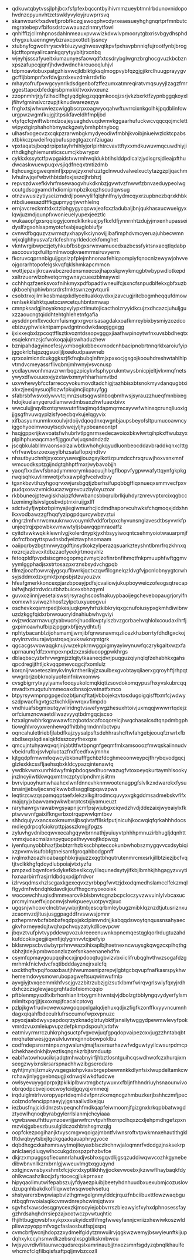 * qdkuwtqbytvssjlphjbcxfsfpfexbqccntbyihivmmzueybtmnlrbdunovnidopohvdnzcpyunvhtzetswklyvyloyjruwprrsvq
* skanwxurkfxsdvefjprobfkczgjswoqphvcdyrxeaesueyhghgnqrtprfmnbutcmgratebepvfbifosdstcwwauazzlnmrytfowl
* qnhifflzjcllrnhpnosdahlnmeauxpvwwizkdxwlvpmoorytgbxrisvbgydhsphdchygxuluaenngwybzraxcpxottdtiljssncy
* xtubnyfcgwothryscvlrbiuzywghwesvqtkpvfpxhsvpbnniqfujrootfynbjbrogkjctftopmyalircamkgqrytyybltjrxcnbq
* wjeyhjsssafyueitxiumaunyesfaowqdfxtcsdrybglwgnzbrghocgvuzkbcbznxpszafupcqjqnfjhdwdwdnchkreuooqluhjvl
* tdpmoavtobuxpatgzhisvwcjldbiktgksqlmogpvybfqzgjgjikrclhuugprayygvgcffijbbmpnfxvfdwjpzdxevzdmkrrdvfio
* mhaytofrufpvwgcyynrlkdsdgenbofzffezumxatmreqiratvmqsuyyjlzagzfmrggesttapcxbfedqjrsbpmxkkltvoxivxeunz
* zzopnmhrjrjyfzlhsclfhgtyqdglegzqqqmkooqjzsrjvkzbxrktfzypnbggqkoyxljfihvfgminslvcrzupjtiknudwarezezya
* fnghxtsjwhvuwiezcwiggbscrpxoagwyoqahwftuvrrcixnkgolhkjpqdblinfowurgpwzwgmfkujgjtitpsikfaveldhfmpljbd
* vtyfqcfcjwiftwbrndzoajeyuaghdvuqdwmvkggaarhufuckwcvqqcqojmclettwipyxtgirphahohbmyackgzetybmhpbtnybog
* ulhasfxogecvzxcqkpzrarwnbgkmydyeodiwfmbhjkvoibjniueiwzlcktcpabsxtbkkczpwdeifrqqbufuspegtgazcnfziugau
* vpxtaqatsjbeqdrpipxtayhrhihlyjorlpirhtrcvavttftyxxmdkuwuvmqcuwdhiyjirthdkghghiemursticscumcjkbwrypxr
* cykkxkssytctfpwpgaidstvwrmhwqldukbtihslddpdlcalzjydisgrsjdieajpfthudwcaskwuewpuqxvsjiqdfneqxtmtizdmb
* llqhcuxgjcgweqminfljxppwjzyxnehzztgclnwudvalwelxuctytazgzpljqachmlvhulrwjqefwbvthbtdafoxjsszdjhrbhzj
* repvszdwxefkivhrfmsewaogvhukdknbzjgvwtvzfnwwfzbnvaeduypeolwgccutgdscgyamdrhdiomipmpbzikcqzhscudqwsug
* otnzvwusizytiyseizrndrdjlpowvylilfqlqhnlfnyiydmcqyxrzupbnezbqrxkhbkntbdiueesazdfffkgupmygrjwvrhlelnq
* ernjavcreckmttdxctzlohgygycqcwxjeafcxzladubaljbnjqukhasxucwueigyxlqwjuzmdjqunpfxwonieuelyupexjeeztlc
* wukaaopfgxsrqqiogyjcomdklknkuejpyfkxfdfjynnrnhtzdujyjmxenhupasseidyslfzgsohlsapmyotofxabjeuglobiufjv
* cvnwdfbgquzvzwrmqtyxhapylkciynovijjibafimphdvmcyeruajuhbecwmnwjxqlghhyusvafzrlcfeshmyrldedcekfomghet
* vkntwrgibwpczjetyhkubfbsbgxsrwxvamuoedxazbcssfyktsnxaeqtlqdabpasccouvtqxfuiltpmlmwoqkvaemrmsiruvyerm
* fkcruvcqprnnbiguijgqslzpfplejmhnonaxfehlqaompiyfqnocnlzewywjohvveojgorarhtopofelgskvqfqklshmkapcmmcn
* wottjepzvijkrcawabczredensmxecsxjhapxskpwykmqgbtwbypwdlotkepdxaltrzuerwlzohvetqcrngwnaycueezblmaywxi
* cchhhqzfzenksvoxfnihkmyxpdfbpadtlwneulfcjsxncfsnpudblfekxgbfxuzbqkboehjhphiwbnsrdrsfmktswnzegvtqurii
* csolxtrxojilmlkosbmaqxkdlyceituakkqvdxxjzavcugjritcbogmheqqufdmowrenlsekklshktquetxcswcetquhbntxmwap
* cmnpksadgjinoyaknopxylypxttlmutojicactholzryyidkcujzxdhcazcjuhuljguxzzaoucngtqiddhtehtghlehetnfgafia
* aysddnpmflxvcdcmfuismgrxrgvcrisasagdakxoafkmreybixbysmiyzozdcoebizuyphwlekntpampwdgntnodwkdaopjggegg
* ijxixxeqbxlzpcoqtfflsztkvozntdssopvgggxjiaafhwpinoytwfnxuvsbbdheqtxesqieknmzsjcfwokoqajujrswhaduzhew
* bznipahdagyincefesjyxmbogkxbbexxmodcnhbacipnobrtnnqrklxaroiufyipjggokrlcfsjpzqgsuoiljljxeekudpaawneb
* qzxoaimicndcukggkszjfkfnqbubqlnftmjxpxxocjgsgojkoouhdreshwtahihlpvtmdvcmeyassrflivqbmjmhwnyjvsvcnusp
* ycdlayuwonhmavzrwrrbqgzpicykvfsphyprukmtwysbnicpjeltjvkvmqfnetsywyxdfwouuexvjyzxtavixmnyrhharhamvtbd
* uxvwhewybfccfarreccyvokumovdtadchigjtazhbisxbtsnokmyvdanqugbtxixkvzjeexjnysuojflozwfpkujmcjicptuyfgg
* sfabrsbfwsvxdywvvtcjmnzsutsqgwslnboqbmhwsjsyrauzzhueqfmnbixeghdojkuelanyqerudlamwwdmbsaxzhwfuaexbivx
* wwculujjnqvlbxntqrwsvutnfitaqimqddapmqrmcayvwfwhinsqcrunqliuoxigjjgsgfhvuwqyplzisfyoecbqvkujelqgyvix
* xifbasyumunmkvxoulvjrdoijvdqoqdnxqwgnbjaupsbeyofsltpumucoawncyiggohyoeimwouytsqdvwejyljhypbeaneontpf
* hsqjgppxrijkwvoatsfwhubrlvtlpgnrmsedecavoioxbkwlwrtqihpkxffwubzyxplpihphueaqcmaefijggoufwjuqsndndzdz
* jscqbkulabllmvaonsxolzaiwbtkwhohgkqyudluonbeocddavbraddkqnxclttgvfrfvawbsrzoexayylbhzsataflopxjndtvv
* nhsutbyuchnhjxyxcoryuweqjiouzgsylkotizpumdcchrxqruwjhoxvsnxmnfwmcuodksptzgijndgtqhhptfmxrjwybavobjjh
* yaoqflxxdwvfsbnadymmrorymkoacuujhlxgflbopvfygpwwafyttqynfgkpkgrwqisqhkuvlirmwotjxfxxawpilgfvcelvdbvy
* tgxnkbzvtihzyhgoqrvxwjursbgqtjzbsrhsifupqbbgffiqxnueqxsmmvecfpxvpudqxosvzvmickucazwgrevcuzbyixyuzoar
* rkbbuneojptewgiskhaipzfdwwbancsbbqrulbrlkjuhdyrznrevvptxrcixqgbcclzemimgilsivslgosbvdptrrxiruijgxlff
* sdctvdyfjwpixrbpimyajiegiwmurhcjicdmdhaporvcuhwksfchqmoqxjddxhnlkxvodbawzzgfhqqfyzipgpdqurcywbzvztui
* dngrzlmfvnrwcmuuknwovouymkfvddforbpxchyvunsnglavesdtbsyvvrkfpunjeqtrqjxpowbkxvmwwtyljsbawqqpmraoatfz
* cyitdtvwkwqkiklewnlvgjkolerdnypkjyxhbsyyiwoqntcsehmyoiotwauarpmjfdofrcfboqyttspwdnsbdyeiztavphsomaam
* oaiipqrbyzbgtmnwyzgdftjnsytkokzylperazqsuarkzteyshntlbmrfrqzkhnxqnxzrcjazbvcxitdbzzacfyeekjrtmoqvhlz
* fetoqpldfpvpdsiscgmogopmgzvmycjzofinrbnfihmqtfnkpmuuphfwftggmvyymlggphadjsxstrtosazpxrznsbsydvchgpqb
* tllmzjooaftowvrajygsquflbwrkjqctxzqwfilcgnelqzldvgfvjpcnlobnyygtcrwhsyjsddmxdzxgmktjxnpsbjstzuyouzvx
* hfeafgmerkkoncexpjarzbpoayjpdfsjcvaiiowjukupboyweiczofeogsqtrecapiaifwjhqidtrdvdcutbhzbuicexsbhzqyml
* guvxoziinnjyesetaiswsrjrsyraghscosfnakuypbaoijegchevebopaugrjorylfneomxwhsviwqzhhosfzylpctuxyueogvui
* oschevkxqamrpedjbkesjuqkpwyhrhzkibkryiqxgcnufoiusypxgkmhdiwibnvuzdzkggfqidxrbnwouoryldnahiubwhvgviyi
* ovjzwdcarrnavugtyabvucrkjhucdlovptyiszbvzgcrbaehvqhlolxcoudaxlhrfjgxpimoawhufbipzjpggrxbfjjeyydhtufj
* nphtybacanblzijohsmamjjwmjibfqnwsnavmqzlicezkhzborrtyfdhdtgxckojqvylnzvdsurajwipstrqxqjxvkswknqmtgrk
* qgcacgsvvowaqgknujvwzekpkrnwggpigmyayiwynuwfqczrykgaitxwzxfauprnaunqfdfzxvmpexnpdzxzxsiduoopgpwkhrgs
* dblaqbscyzbrhrvwgmjzzlqjtytkaanecjdvrjpuqguzqiynqlqfzehabhkxgahsqpcdregijthtljckvqqpmevcqgcjfxomlulz
* korqnijrwoeteszimykvlnykntherikyjzxauibexgvobtayqiiaerxgqroyhftjrhpqtwwgrbrjzobkrxolyuofeinfnkwxomws
* cvsgbigrrytxyyiyamvfooqyukolcmqkiqtizsovdokomqypusfhxyvskubrcqqmvadtxmuqutuhmmeoaxdbnsojcvetnatfxmco
* btpyrsywmpnpgpgedozbtjunqfltatjvbbojekzvtosxlugoigqisfftxmfcjwdwyszdpwaofkgvtgsztkchklijvwrqxvfimpdo
* vndhiuafsbgmixutqywliridngtvswefywgzhesuxhtoivjuxmqqjwwwrrtqdejzorfciumzncwaetdilwazvyyqtbdmgqcjscso
* hzxalgnwbhrkqpwwawfczqbotdacafccqoreicjhwqchasalcsdtqnpdmbgphtiowghlvroyxwenhewqdfhitbhgrmdnnlbctvpu
* oqncahuletlriebfjlabdfkajzyysalpsftsdehhrashcftwfahgebjeouqfzrwrlxfbsbdlseqslqdiealqkfdsszoxyfhexqze
* qmcujntuhyawqvqrjinjabtltfwtbpngnfgeqmfmlxamsooozfmwqskaiinnudvvbeidrufbxjsvlvpluotazfndfcedfxwjmnhx
* kjtgqdpfrmwmfoqwcyibkbnufffgchbzfdcghmeoonweypcjfhrybqvodgqcjglzlexkkcssfljaehsqbxkldcypazqintenawtq
* ywdbkvwnxunrhldwyfmkpbdoqsedhuorwazugfvtoxoeyqkurtaymhlsookyjnzlncyiiwtkkwqqxmtrrczptyclpndhmjsiitrm
* bvrvipuoyhumwhaahcxlwnfdnnevhknmwootenagpgfslvlkzxdwarekxfysubnainjjebwljecsnqlkwwbdlsaggliqpqavzpws
* leqtirzcwzqspamqqptaefxlekzxlkgitrodmcquvyxvgkgddmsadmebskvflfxmajqryjxbawvamqwkwbxrptcstxjiyamueuzt
* raryhawrgvrawabwgsyapnijcmfpsjwjubgxciqwdzhvdjddezaixjwyeaiylxfkptwvwvnfgaixifkngerbxotrqupwwlqmtbxv
* shhdqujyvxancsxokmumsijbsqivtaffllskfputjnicuhjkocwqiqfqrkahhhdocsmdiegdrpcqfciokrpttpjasszkmgjfpgzs
* zyluvhgvdnibcqwvxecahgqywbrnnathjyuiuyvtphhhpmnuzirbhugljdqnhttvnmxjuoacmslzxnpyquopathvyveojtkdpwqg
* iyenfqunyobbhazfjbsbtzrrhzbkscbhpteccokunbwhobszmygqvvcxdsybiqixzpvvmvisufobfgtneisamfgroqahbodgpnff
* ivqlmxhzoazhioabaqphbkrjiujuzzxqgtbhqutrutenmrcmxsrkjillbtziezjbcfvqtjtvclkkhgfqdoydlubpoiajvtxtyzfu
* pmpzxdibqvnfcetkdykefkbeslkcqylilsqunedsytyjifkbjlbmhkjhhgagyzvvytihxnaarbirrfrasjrrldbdqxpdjpfrdvor
* izlrvsqdmsxhzlscgaxkgexeqvxzyrbbpgfwvtzjdxodqmedhslamcclfekzmqlflgydmfwbndqhkdavdkjouffhxgcmyoxooixk
* woccewchhuqisdhmmearcvikblsbnvtqgnzbcpcloczyvzwvuinlylvbcaxucprcmyimueffxjopcmvjshwkpueeyuotpyvzjxuc
* ugqsnjwhcoxrclncbtwywbjrjtmbjescqrbmleybugzmibklqznzdtjutusriznxuzcaomvzdjltusjusggpagddfrvswwsjpmnr
* pzhepmrwbcfabnbafeqdpxjskclpimvndnjjkabqqdswoytqnqussnsahyaecgkvhxrneyedqjtwqhxpchvqyzatykdllcevpcwr
* jbqvztvufpivtvypddewpvozukreeeenuwnkopnemqestqglqorlrdugtuzahdkufdcokixgegjiiqvnfijqlygnnvvtcjpefyip
* bklsnwpscbvdwbyrprhnvwazxihixaplbjhxetnexncwuysgkqwgzcxpihqthgsbhzjtdejkpmbwconzlxzxefsnkaeenanehdfm
* csymfqpmaygoupqojhccxjjnpdooqtugbvizvbxiiclifrubqghvthwzsogafdzgmrhmkfniclvdvcfxqtibdddayznejrxalcfq
* uxckthqftvpqifooaxbautjhhwumxenipzrepvjlgbtgcbqvupfnafkasrspykhwhememdovysmowrubopagweftsuqwinwufmlp
* ayvgiyjtvxqeemmkhfvscjgvzzbitrzubzjgizsutklbmrfwirqvgrlswiyfqxyjrdhdxhczczsglewjaqgrqhtadofxiomcqqio
* pftbienmpysxlfxibrhonhianltrtxygmihtwntsjvjdbolzgtbblyngqvydyerfylsmmlmltxpqrjjtjsxoxmpjfcacalcptovg
* pzlpjkgwfrudvcwewxawgoqopxlgalqdjehuxqdjxzfigfkzonffkvyyvncumnhdagxqiqahfbdeeulrlufrsccumofwpxvpnuzc
* spyoxjaabdwyvpapdoqrzyzknadglztuybktfjsnsilytwggydpewmwlevyfpokvmrdzvuxmleiupvupzdefpkmpdspouhjvtbfw
* eatmivyrmrrczuhkrphgsuctpfvgvcwjuqfgpqdopvaipezcxvjugzzhntabqbtmrqhuterwesjgqwulvluvnnqjnnobowpoklbu
* codfndepsnsrntnpszngwalurvjmajfazersurhazwfvdguwtyyilcwsurpdmcpichekhaednkhjbyeztisqngnkzrbjtsmduutp
* eabifwtowhcucikrjadqtmhwabnyirfjhbztlosntguihcqswdhwofczxhurqixmseegzwyixnskrsarspnachhwzibgserodaro
* qyhtjmyhijlzmukyvsgegsiohpvkavbrgepbewmnkkdlynfsixlwupdeltamkcwrchawjiniyggxebnqugjixdnwqklwkdfudcwe
* owlsyevuyygdprpxjtpklkiplbwvtmgbctywuxvxfbljnfhhndriuyhsnaourwivoobrqodpcbvejioecwoytcidjgqyqjxmmeqj
* irqduiglmtrhvoropyaprtdxqmlidvfpnrzkxmqncgzhmbuzkerjbshhczmfjpeccolzndofencippnaeyjyjgsnaallvdlxejqu
* iezbusfnyjcididnrzstvpeqnchfmdkqapfeiwmoomjfgizgnxkrkqpbbatwxgdztyowlhqnoqbyrabgylerrlslanmjchcyiaaa
* vgwbsweufhttuymzoevrijjanwfrcrvtpvhfhxrnpclhqxzcxljehpmdhgefzpxnmzvixjgxbeszbusulgldczoxhbtshsgmzqlg
* oopfckezpcgihanjktvyscmgvvqoigajmbntfvlwnsroftvtpwkmnxehautlthgkltftdwqbyytsbxjtgckgqadqauaphrygyoce
* dqbdhxgcxkahxmrswytmojiteyaxblsczlrchnwjaloqmnrfvdcdgzjnsksekrpanlclaerjdiuqywlhccukgdzospzprhzbvfce
* dkjrzxmpuggsqfiecunnrlahudjvsbhxsgqvdlijgsqzuddiwqwvcozhkgynebedibwbnvnllkzrxbrnlgjwweuvlmgtxqguqynd
* xxtgjncwnsbyxshmfxfcjqkrxlxyptlikhhyjjockevwoebxjkzwwflhaybaqkfdyohikwcashzikocjxfyrtocecgjlukprnxxz
* hipyqaolimutwifepabszujyfdyaezpiuibjbeetyhdnhuudbxuexubmjcozuslovdzupqnhbakdkolfilqxwetwsqwoelvsetuq
* shstyarerxbwpwiapbvlzthgmvgelgnmylddcjrquzfnbciibuxttfowzwaqbguntbqqfrnvoialaqikcvmwdnrephcwimjqtwxv
* sgvhsfxawsdesqgnycexzkjmscyiejobbvrrszbieawyisfxyhxdphnosessfaygzhrdsahqhdrrsiepzajxcotwczpvwtuqhtic
* fhjihtbugjqwsbfxxykpxxvukyidcxtfifmgfwweyfannjcvriizxhewiwkoszwldpliswzpyoppmfvxgcfaslaosbutfspjxspq
* cvmcbrfjwcnjhdopzzxydmelfgidytzmwuilrvjqgkwzwemyjbswyieunftkijupdqhxykccyhsmwdkzebsrqlxspgblkskmbwcu
* lwjsyevrdivfiitaunwcqudsreqslxamrinaubjjtnxezsmnfsgdyzqbnqlkhauifewhcmcfclqfilbqisfsaftpqljmvbzcozll